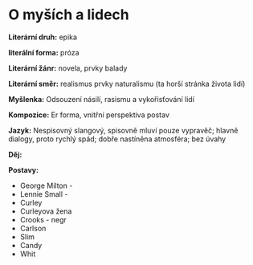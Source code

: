 # O myších a lidech

**Literární druh:** epika

**literální forma:** próza

**Literární žánr:** novela, prvky balady

**Literární směr:** realismus prvky naturalismu (ta horší stránka života lidí)

**Myšlenka:** Odsouzení násilí, rasismu a vykořisťování lidí

**Kompozice:** Er forma, vnitřní perspektiva postav

**Jazyk:** Nespisovný slangový, spisovně mluví pouze vypravěč; hlavně dialogy, proto rychlý spád; dobře nastíněna atmosféra; bez úvahy

**Děj:** 

**Postavy:**   
- George Milton - 
- Lennie Small - 
- Curley
- Curleyova žena
- Crooks - negr
- Carlson
- Slim
- Candy
- Whit 